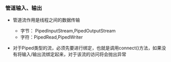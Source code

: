 ### 管道输入、输出 ###

- 管道流作用是线程之间的数据传输

	- 字节： PipedInputStream,PipedOutputStream
	- 字符：PipedRead,PipedWriter
	
- 对于Piped类型的流，必须先要进行绑定，也就是调用connect()方法，如果没有将输入/输出流绑定起来，对于该流的访问将会抛出异常